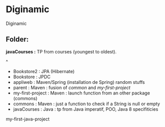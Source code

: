 # Diginamic
Diginamic


Folder:
----------
**javaCourses :** TP from courses (youngest to oldest).

  ^ 
  - Bookstore2 : JPA (Hibernate)
  - Bookstore : JPDC
  - appliweb : Maven/Spring (installation de Spring) random stuffs
  - parent : Maven : fusion of _common_ and _my-first-project_
  - my-first-project : Maven : launch function from an other package (commons)
  - commons : Maven : just a function to check if a String is null or empty
  - javaCourses : Java : tp from Java imperatif, POO, Java 8 specifiticies
  
  

my-first-java-project
